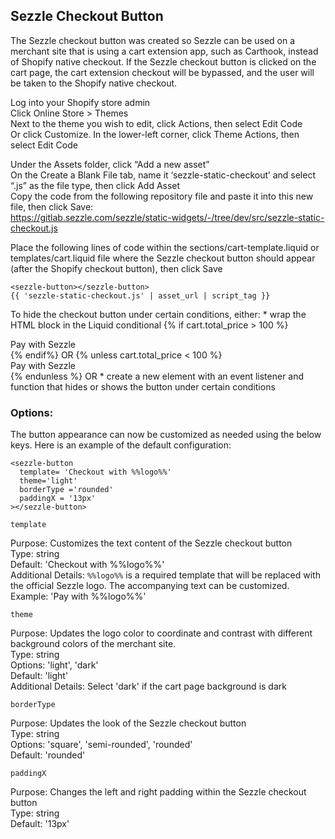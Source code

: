 ## Sezzle Checkout Button

The Sezzle checkout button was created so Sezzle can be used on a merchant site that is using a cart extension app, such as Carthook, instead of Shopify native checkout. If the Sezzle checkout button is clicked on the cart page, the cart extension checkout will be bypassed, and the user will be taken to the Shopify native checkout.

Log into your Shopify store admin<br/>
Click Online Store > Themes<br/>
Next to the theme you wish to edit, click Actions, then select Edit Code<br/>
  Or click Customize. In the lower-left corner, click Theme Actions, then select Edit Code<br/>

Under the Assets folder, click “Add a new asset” <br/>
On the Create a Blank File tab, name it ‘sezzle-static-checkout’ and select “.js” as the file type, then click Add Asset<br/>
Copy the code from the following repository file and paste it into this new file, then click Save:<br/>
https://gitlab.sezzle.com/sezzle/static-widgets/-/tree/dev/src/sezzle-static-checkout.js

Place the following lines of code within the sections/cart-template.liquid or templates/cart.liquid file where the Sezzle checkout button should appear (after the Shopify checkout button), then click Save

```
<sezzle-button></sezzle-button>
{{ 'sezzle-static-checkout.js' | asset_url | script_tag }}
```

To hide the checkout button under certain conditions, either:
    * wrap the <sezzle-button> HTML block in the Liquid conditional 
        {% if cart.total_price > 100  %}<div>Pay with Sezzle</div>{% endif%}
        OR
        {% unless cart.total_price < 100 %}<div>Pay with Sezzle</div>{% endunless %}
    OR 
    * create a new <script type="text/javascript"></script> element with an event listener and function that hides or shows the button under certain conditions
        <script type="text/javascript">document.addEventListener( 'change', function(){if(window.innerWidth < 560){document.querySelector(.sezzle-checkout-button).style.display = 'none !important'} else {document.querySelector('.sezzle-checkout-button').style.display = 'inline-block'} } )</script>


### Options:

The button appearance can now be customized as needed using the below keys. Here is an example of the default configuration:

```
<sezzle-button  
  template= 'Checkout with %%logo%%' 
  theme='light' 
  borderType ='rounded'
  paddingX = '13px'
></sezzle-button>
```

`template`

Purpose: Customizes the text content of the Sezzle checkout button<br/>
Type: string<br/>
Default: 'Checkout with %%logo%%'<br/>
Additional Details: `%%logo%%` is a required template that will be replaced with the official Sezzle logo. The accompanying text can be customized. Example: 'Pay with %%logo%%'

`theme`

Purpose: Updates the logo color to coordinate and contrast with different background colors of the merchant site.<br/>
Type: string<br/>
Options: 'light', 'dark'<br/>
Default: 'light'<br/>
Additional Details: Select 'dark' if the cart page background is dark

`borderType`

Purpose: Updates the look of the Sezzle checkout button<br/>
Type: string<br/>
Options: 'square', 'semi-rounded', 'rounded'<br/>
Default: 'rounded'

`paddingX`

Purpose: Changes the left and right padding within the Sezzle checkout button<br/>
Type: string<br/>
Default: '13px'
